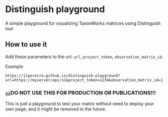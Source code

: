 # Distinguish playground

A simple playground for visualizing TaxonWorks matrices using Distinguish tool

## How to use it

Add these parameters to the url: `url`, `project_token`, `observation_matrix_id`

Example

```
https://jlpereira.github.io/distinguish-playground?url=https://myserver/api/v1&project_token=1234&observation_matrix_id=1
```

### ¡¡¡DO NOT USE THIS FOR PRODUCTION OR PUBLICATIONS!!!

This is just a playground to test your matrix without need to deploy your own page, and it might be removed in the future.
